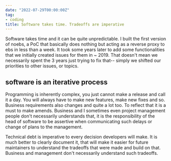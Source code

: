 ```yaml
---
date: "2022-07-29T00:00:00Z"
tag:
- coding
title: Software takes time. Tradeoffs are imperative
---
```


Software takes time and it can be quite unpredictable. I built the first version of noebs, a PoC that basically does nothing but acting as a reverse proxy to ebs in less than a week. It took some years later to add some functionalities that we initially created issues for them in ~ 2019. That doesn't mean we necessarily spent the 3 years just trying to fix that-- simply we shifted our priorities to other issues, or topics.

## software is an iterative process

Programming is inherently complex, you just cannot make a release and call it a day. You will always have to make new features, make new fixes and so. Business requirements also changes and quite a lot too. To reflect that it is a must to make amends. Business and I sometimes even project management people don't necessarily understands that, it is the responsibility of the head of software to be assertive when communicating such delays or change of plans to the management. 

Technical debt is imperative to every decision developers will make. It is much better to clearly document it, that will make it easier for future maintainers to understand the tradeoffs that were made and build on that. Business and management don't necessarily understand such tradeoffs.